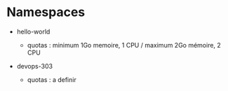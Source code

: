 # Namespaces

- hello-world

  - quotas : minimum 1Go memoire, 1 CPU / maximum 2Go mémoire, 2 CPU

- devops-303
  - quotas : a definir
